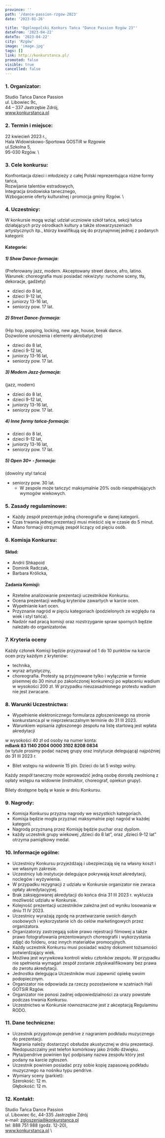```yaml
---
province: ''
path: '/dance-passion-rzgow-2023'
date: '2023-01-26'

title: 'Ogólnopolski Konkurs Tańca "Dance Passion Rzgów 23"'
dateFrom: '2023-04-22'
dateTo: '2023-04-22'
city: 'Rzgów'
image: 'image.jpg'
tags: []
link: http://konkurstanca.pl/
promoted: false
visible: true
cancelled: false
---
```

### 1. Organizator:
Studio Tańca Dance Passion \
ul. Libowiec 9c, \
44 – 337 Jastrzębie Zdrój, \
www.konkurstanca.pl
### 2. Termin i miejsce:
22 kwiecień 2023 r., \
Hala Widowiskowo-Sportowa GOSTiR w Rzgowie \
ul.Szkolna 5, \
95-030 Rzgów. \
### 3. Cele konkursu:
Konfrontacja dzieci i młodzieży z całej Polski reprezentująca różne formy tańca, \
Rozwijanie talentów estradowych, \
Integracja środowiska tanecznego, \
Wzbogacenie oferty kulturalnej i promocja gminy Rzgów. \
### 4. Uczestnicy:
W konkursie mogą wziąć udział uczniowie szkół tańca, sekcji tańca działających przy ośrodkach kultury a także stowarzyszeniach artystycznych itp., którzy kwalifikują się do przynajmniej jednej z podanych kategorii:

#### Kategorie:
##### 1) Show Dance-formacja:

(Preferowany jazz, modern. Akceptowany street dance, afro, latino. \
Warunek: choreografia musi posiadać rekwizyty: ruchome sceny, tła, dekoracje, gadżety)
- dzieci do 8 lat,
- dzieci 9-12 lat,
- juniorzy 13-16 lat,
- seniorzy pow. 17 lat.

##### 2) Street Dance-formacja:
(Hip hop, popping, locking, new age, house, break dance. \
Dozwolone unoszenia i elementy akrobatyczne)
- dzieci do 8 lat,
- dzieci 9-12 lat,
- juniorzy 13-16 lat,
- seniorzy pow. 17 lat.


##### 3) Modern Jazz-formacja:
(jazz, modern)
- dzieci do 8 lat,
- dzieci 9-12 lat,
- juniorzy 13-16 lat,
- seniorzy pow. 17 lat.

##### 4) Inne formy tańca-formacja:
- dzieci do 8 lat,
- dzieci 9-12 lat,
- juniorzy 13-16 lat,
- seniorzy pow. 17 lat.

##### 5) Open 30+ - formacja:
(dowolny styl tańca)
- seniorzy pow. 30 lat.
   - W zespole może tańczyć maksymalnie 20% osób niespełniających wymogów wiekowych.
### 5. Zasady regulaminowe:
- Każdy zespół prezentuje jedną choreografie w danej kategorii.
- Czas trwania jednej prezentacji musi mieścić się w czasie do 5 minut.
- Miano formacji otrzymuję zespół liczący od pięciu osób.

### 6. Komisja Konkursu:
#### Skład:
- Andrii Shkapoid
- Dominik Radczak,
- Barbara Królicka,
#### Zadania Komisji:
- Rzetelne analizowanie prezentacji uczestników Konkursu.
- Ocena prezentacji według kryteriów zawartych w karcie ocen.
- Wypełnianie kart ocen.
- Przyznanie nagród w pięciu kategoriach (podzielonych ze względu na wiek i styl tańca).
- Nadzór nad pracą komisji oraz rozstrzyganie spraw spornych będzie należało do organizatorów.

### 7. Kryteria oceny
Każdy członek Komisji będzie przyznawał od 1 do 10 punktów na karcie ocen przy każdym z kryteriów:
- technika,
- wyraz artystyczny,
- choreografia.
Protesty są przyjmowane tylko i wyłącznie w formie pisemnej do 30 minut po zakończonej konkurencji po wpłaceniu wadium w wysokości 200 zł. W przypadku nieuzasadnionego protestu wadium nie jest zwracane.
### 8. Warunki Uczestnictwa:
- Wypełnienie elektronicznego formularza zgłoszeniowego na stronie konkurstanca.pl w nieprzekraczalnym terminie do 31 III 2023.
- Warunkiem wpisania zgłoszonego zespołu na listę startową jest wpłata akredytacji

w wysokości 40 zł od osoby na numer konta: \
**mBank 83 1140 2004 0000 3102 8208 0834** \
(w tytule prosimy podać nazwę grupy oraz instytucje delegującą) najpóźniej do 31 III 2023 r.
- Bilet wstępu na widownie 15 pln. Dzieci do lat 5 wstęp wolny.

Każdy zespół taneczny może wprowadzić jedną osobę dorosłą zwolnioną z opłaty wstępu na widownie (instruktor, choreograf, opiekun grupy).

Bilety dostępne będą w kasie w dniu Konkursu.
### 9. Nagrody:
- Komisja Konkursu przyzna nagrody we wszystkich kategoriach.
- Komisja będzie mogła przyznać maksymalnie pięć nagród w każdej kategorii.
- Nagrodą przyznaną przez Komisję będzie puchar oraz dyplom.
- każdy uczestnik grupy wiekowej „dzieci do 8 lat”, oraz „dzieci 9-12 lat” otrzyma pamiątkowy medal.
### 10. Informacje ogólne:
- Uczestnicy Konkursu przyjeżdżają i ubezpieczają się na własny koszt i we własnym zakresie.
- Uczestnicy lub instytucje delegujące pokrywają koszt akredytacji, noclegów i wyżywienia.
- W przypadku rezygnacji z udziału w Konkursie organizator nie zwraca opłaty akredytacyjnej.
- Brak zaksięgowanej akredytacji do końca dnia 31 III 2023 r. wyklucza możliwość udziału w Konkursie.
- Kolejność prezentacji uczestników zależna jest od wyniku losowania w dniu 11 IV 2023.
- Uczestnicy wyrażają zgodę na przetwarzanie swoich danych osobowych i wykorzystanie ich do celów marketingowych przez organizatora.
- Organizatorzy zastrzegają sobie prawo rejestracji filmowej a także prawo fotografowania prezentowanych choreografii i wykorzystania zdjęć do folderu, oraz innych materiałów promocyjnych.
- Każdy uczestnik Konkursu musi posiadać ważny dokument tożsamości potwierdzający wiek.
- Możliwa jest wyrywkowa kontroli wieku członków zespołu. W przypadku nie spełnienia wymagań zespół zostanie zdyskwalifikowany bez prawa do zwrotu akredytacji.
- Jednostka delegująca Uczestników musi zapewnić opiekę swoim podopiecznym.
- Organizator nie odpowiada za rzeczy pozostawione w szatniach Hali GOTSiR Rzgów.
- Organizator nie ponosi żadnej odpowiedzialności za urazy powstałe podczas trwania Konkursu.
- Uczestnictwo w Konkursie równoznaczne jest z akceptacją Regulaminu RODO.

### 11. Dane techniczne:
- Uczestnik przygotowuje pendrive z nagraniem podkładu muzycznego do prezentacji. \
    Nagrania należy dostarczyć obsłudze akustycznej w dniu prezentacji. \
    Niedopuszczalny jest telefon komórkowy jako źródło dźwięku.
- Płyta/pendrive powinien być podpisany nazwa zespołu który jest podany na karcie zgłoszeń.
- Uczestnik powinien posiadać przy sobie kopię zapasową podkładu muzycznego na nośniku typu pendrive.
- Wymiary sceny (parkiet): \
Szerokość: 12 m. \
Głębokość: 12 m.
### 12. Kontakt:
Studio Tańca Dance Passion \
ul. Libowiec 6c, 44-335 Jastrzębie Zdrój \
e-mail: zgloszenia@konkurstanca.pl \
tel: 888 751 988 (godz. 12-20), \
www.konkurstanca.pl \

